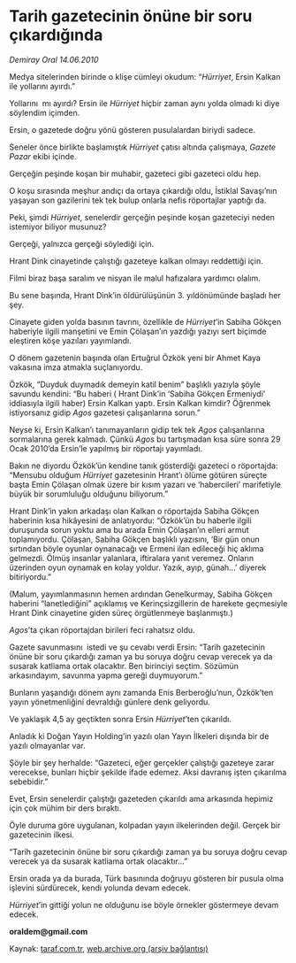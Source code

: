 # Tarih gazetecinin önüne bir soru çıkardığında  

*Demiray Oral 14.06.2010*

<div class="yazi">
<p>Medya sitelerinden birinde o klişe cümleyi okudum: “<i>Hürriyet</i>, Ersin Kalkan ile yollarını ayırdı.”</p>
<p>Yollarını  mı ayırdı? Ersin ile <i>Hürriyet</i> hiçbir zaman aynı yolda olmadı ki diye söylendim içimden.</p>
<p>Ersin, o gazetede doğru yönü gösteren pusulalardan biriydi sadece.</p>
<p>Seneler önce birlikte başlamıştık <i>Hürriyet</i> çatısı altında çalışmaya, <i>Gazete Pazar</i> ekibi içinde.</p>
<p>Gerçeğin peşinde koşan bir muhabir, gazeteci gibi gazeteci oldu hep.</p>
<p>O koşu sırasında meşhur andıçı da ortaya çıkardığı oldu, İstiklal Savaşı’nın yaşayan son gazilerini tek tek bulup onlarla nefis röportajlar yaptığı da.</p>
<p>Peki, şimdi <i>Hürriyet</i>, senelerdir gerçeğin peşinde koşan gazeteciyi neden istemiyor biliyor musunuz?</p>
<p>Gerçeği, yalnızca gerçeği söylediği için.</p>
<p>Hrant Dink cinayetinde çalıştığı gazeteye kalkan olmayı reddettiği için.</p>
<p>Filmi biraz başa saralım ve nisyan ile malul hafızalara yardımcı olalım.</p>
<p>Bu sene başında, Hrant Dink’in öldürülüşünün 3. yıldönümünde başladı her şey.</p>
<p>Cinayete giden yolda basının tavrını, özellikle de <i>Hürriyet</i>’in Sabiha Gökçen haberiyle ilgili manşetini ve Emin Çölaşan’ın yazdığı yazıyı sert biçimde eleştiren köşe yazıları yayımlandı.</p>
<p>O dönem gazetenin başında olan Ertuğrul Özkök yeni bir Ahmet Kaya vakasına imza atmakla suçlanıyordu.</p>
<p>Özkök, “Duyduk duymadık demeyin katil benim” başlıklı yazıyla şöyle savundu kendini: “Bu haberi ( Hrant Dink’in ‘Sabiha Gökçen Ermeniydi’ iddiasıyla ilgili haber) Ersin Kalkan yaptı. Ersin Kalkan kimdir? Öğrenmek istiyorsanız gidip <i>Agos</i> gazetesi çalışanlarına sorun.”</p>
<p>Neyse ki, Ersin Kalkan’ı tanımayanların gidip tek tek <i>Agos</i> çalışanlarına sormalarına gerek kalmadı. Çünkü <i>Agos</i> bu tartışmadan kısa süre sonra 29 Ocak 2010’da Ersin’le yapılmış bir röportajı yayımladı.</p>
<p>Bakın ne diyordu Özkök’ün kendine tanık gösterdiği gazeteci o röportajda: “Mensubu olduğum <i>Hürriyet</i> gazetesinin Hrant’ı ölüme götüren süreçte başta Emin Çölaşan olmak üzere bir kısım yazarı ve ‘habercileri’ marifetiyle büyük bir sorumluluğu olduğunu biliyorum.”</p>
<p>Hrant Dink’in yakın arkadaşı olan Kalkan o röportajda Sabiha Gökçen haberinin kısa hikâyesini de anlatıyordu: “Özkök’ün bu haberle ilgili duruşunda sorun yoktu ama bu arada Emin Çölaşan’ın elleri armut toplamıyordu. Çölaşan, Sabiha Gökçen başlıklı yazısını, ‘Bir gün onun sırtından böyle oyunlar oynanacağı ve Ermeni ilan edileceği hiç aklıma gelmezdi. Ölmüş insanlar yalanlara, iftiralara yanıt veremez. Onların üzerinden oyun oynamak en kolay yoldur. Yazık, ayıp, günah...’ diyerek bitiriyordu.”</p>
<p>(Malum, yayımlanmasının hemen ardından Genelkurmay, Sabiha Gökçen haberini “lanetlediğini” açıklamış ve Kerinçsizgillerin de harekete geçmesiyle Hrant Dink cinayetine giden süreç örgütlenmeye başlanmıştı.)</p>
<p><i>Agos</i>’ta çıkan röportajdan birileri feci rahatsız oldu.</p>
<p>Gazete savunmasını  istedi ve şu cevabı verdi Ersin: “Tarih gazetecinin önüne bir soru çıkardığı zaman ya bu soruya doğru cevap verecek ya da susarak katliama ortak olacaktır. Ben birinciyi seçtim. Sözümün arkasındayım, savunma yapma gereği duymuyorum.”</p>
<p>Bunların yaşandığı dönem aynı zamanda Enis Berberoğlu’nun, Özkök’ten yayın yönetmenliğini devraldığı günlere denk geliyordu.</p>
<p>Ve yaklaşık 4,5 ay geçtikten sonra Ersin <i>Hürriyet</i>’ten çıkarıldı.</p>
<p>Anladık ki Doğan Yayın Holding’in yazılı olan Yayın İlkeleri dışında bir de yazılı olmayanlar var.</p>
<p>Şöyle bir şey herhalde: “Gazeteci, eğer gerçekler çalıştığı gazeteye zarar verecekse, bunları hiçbir şekilde ifade edemez. Aksi davranış işten çıkarılma sebebidir.”</p>
<p>Evet, Ersin senelerdir çalıştığı gazeteden çıkarıldı ama arkasında hepimiz için çok mühim bir ders bıraktı.</p>
<p>Öyle duruma göre uygulanan, kolpadan yayın ilkelerinden değil. Gerçek bir gazetecinin ilkesi.</p>
<p>“Tarih gazetecinin önüne bir soru çıkardığı zaman ya bu soruya doğru cevap verecek ya da susarak katliama ortak olacaktır...”</p>
<p>Ersin orada ya da burada, Türk basınında doğruyu gösteren bir pusula olma işlevini sürdürecek, kendi yolunda devam edecek.</p>
<p><i>Hürriyet</i>’in gittiği yolun ne olduğunu ise böyle örnekler göstermeye devam edecek.</p>
<p><b>oraldem@gmail.com</b></p></div>

Kaynak: [taraf.com.tr](http://www.taraf.com.tr:80/demiray-oral/makale-tarih-gazetecinin-onune-bir-soru-cikardiginda.htm), [web.archive.org (arşiv bağlantısı)](http://web.archive.org/web/20100617164300/http://www.taraf.com.tr:80/demiray-oral/makale-tarih-gazetecinin-onune-bir-soru-cikardiginda.htm)
